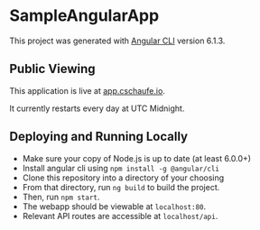 # SampleAngularApp

This project was generated with [Angular CLI](https://github.com/angular/angular-cli) version 6.1.3.

## Public Viewing

This application is live at [app.cschaufe.io](http://app.cschaufe.io/).

It currently restarts every day at UTC Midnight.

## Deploying and Running Locally

- Make sure your copy of Node.js is up to date (at least 6.0.0+)
- Install angular cli using `npm install -g @angular/cli`
- Clone this repository into a directory of your choosing
- From that directory, run `ng build` to build the project.
- Then, run `npm start`.
- The webapp should be viewable at `localhost:80`.
- Relevant API routes are accessible at `localhost/api`. 
